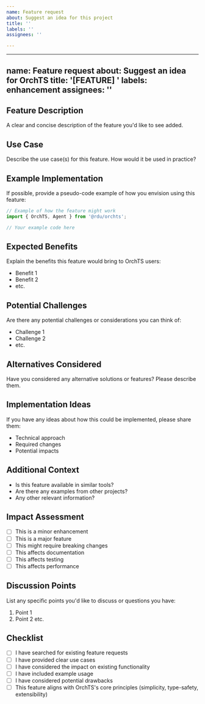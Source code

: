 ```yaml
---
name: Feature request
about: Suggest an idea for this project
title: ''
labels: ''
assignees: ''

---
```


---
name: Feature request
about: Suggest an idea for OrchTS
title: '[FEATURE] '
labels: enhancement
assignees: ''
---

## Feature Description
A clear and concise description of the feature you'd like to see added.

## Use Case
Describe the use case(s) for this feature. How would it be used in practice?

## Example Implementation
If possible, provide a pseudo-code example of how you envision using this feature:

```typescript
// Example of how the feature might work
import { OrchTS, Agent } from '@rdu/orchts';

// Your example code here
```

## Expected Benefits
Explain the benefits this feature would bring to OrchTS users:
- Benefit 1
- Benefit 2
- etc.

## Potential Challenges
Are there any potential challenges or considerations you can think of:
- Challenge 1
- Challenge 2
- etc.

## Alternatives Considered
Have you considered any alternative solutions or features? Please describe them.

## Implementation Ideas
If you have any ideas about how this could be implemented, please share them:
- Technical approach
- Required changes
- Potential impacts

## Additional Context
- Is this feature available in similar tools?
- Are there any examples from other projects?
- Any other relevant information?

## Impact Assessment
- [ ] This is a minor enhancement
- [ ] This is a major feature
- [ ] This might require breaking changes
- [ ] This affects documentation
- [ ] This affects testing
- [ ] This affects performance

## Discussion Points
List any specific points you'd like to discuss or questions you have:
1. Point 1
2. Point 2
etc.

## Checklist
- [ ] I have searched for existing feature requests
- [ ] I have provided clear use cases
- [ ] I have considered the impact on existing functionality
- [ ] I have included example usage
- [ ] I have considered potential drawbacks
- [ ] This feature aligns with OrchTS's core principles (simplicity, type-safety, extensibility)
